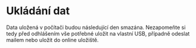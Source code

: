 # Ukládání dat

Data uložená v počítači budou následující den smazána.
Nezapomeňte si tedy před odhlášením vše potřebné uložit na vlastní USB, 
případně odeslat mailem nebo uložit do online uložiště.